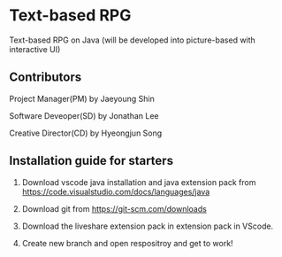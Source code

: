 # Text-based RPG

Text-based RPG on Java (will be developed into picture-based with interactive UI)

## Contributors
Project Manager(PM) by Jaeyoung Shin

Software Deveoper(SD) by Jonathan Lee

Creative Director(CD) by Hyeongjun Song

## Installation guide for starters
1. Download vscode java installation and java extension pack from <https://code.visualstudio.com/docs/languages/java>

2. Download git from <https://git-scm.com/downloads>

3. Download the liveshare extension pack in extension pack in VScode.

4. Create new branch and open respositroy and get to work!
